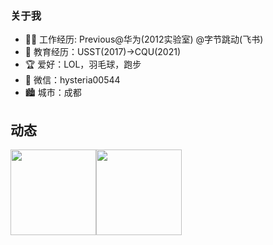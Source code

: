 
### 关于我
- 👨‍💻 工作经历: Previous@华为(2012实验室) @字节跳动(飞书)
- 🏫 教育经历：USST(2017)->CQU(2021)
- 🏆 爱好：LOL，羽毛球，跑步
- 📮 微信：hysteria00544
- 🏙 城市：成都
## 动态
<img align="" height="137px" src="https://github-readme-stats.vercel.app/api?username=syaojun&hide_title=true&hide_border=true&show_icons=true&include_all_commits=true&line_height=21&bg_color=0,EC6C6C,FFD479,FFFC79,73FA79&theme=graywhite&locale=cn" /><img align="" height="137px" src="https://github-readme-stats.vercel.app/api/top-langs/?username=syaojun&hide_title=true&hide_border=true&layout=compact&bg_color=0,73FA79,73FDFF,D783FF&theme=graywhite&locale=cn" />
